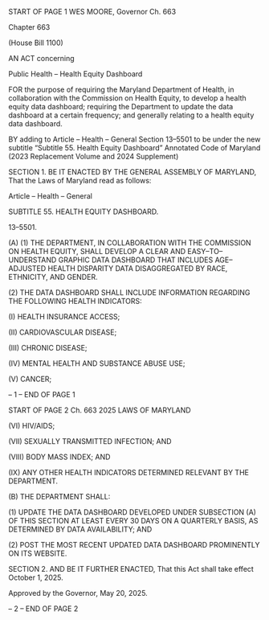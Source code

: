 START OF PAGE 1
WES MOORE, Governor Ch. 663

Chapter 663

(House Bill 1100)

AN ACT concerning

Public Health – Health Equity Dashboard

FOR the purpose of requiring the Maryland Department of Health, in collaboration with
the Commission on Health Equity, to develop a health equity data dashboard;
requiring the Department to update the data dashboard at a certain frequency; and
generally relating to a health equity data dashboard.

BY adding to
Article – Health – General
Section 13–5501 to be under the new subtitle “Subtitle 55. Health Equity Dashboard”
Annotated Code of Maryland
(2023 Replacement Volume and 2024 Supplement)

SECTION 1. BE IT ENACTED BY THE GENERAL ASSEMBLY OF MARYLAND,
That the Laws of Maryland read as follows:

Article – Health – General

SUBTITLE 55. HEALTH EQUITY DASHBOARD.

13–5501.

(A) (1) THE DEPARTMENT, IN COLLABORATION WITH THE COMMISSION
ON HEALTH EQUITY, SHALL DEVELOP A CLEAR AND EASY–TO–UNDERSTAND
GRAPHIC DATA DASHBOARD THAT INCLUDES AGE–ADJUSTED HEALTH DISPARITY
DATA DISAGGREGATED BY RACE, ETHNICITY, AND GENDER.

(2) THE DATA DASHBOARD SHALL INCLUDE INFORMATION
REGARDING THE FOLLOWING HEALTH INDICATORS:

(I) HEALTH INSURANCE ACCESS;

(II) CARDIOVASCULAR DISEASE;

(III) CHRONIC DISEASE;

(IV) MENTAL HEALTH AND SUBSTANCE ABUSE USE;

(V) CANCER;

– 1 –
END OF PAGE 1

START OF PAGE 2
Ch. 663 2025 LAWS OF MARYLAND

(VI) HIV/AIDS;

(VII) SEXUALLY TRANSMITTED INFECTION; AND

(VIII) BODY MASS INDEX; AND

(IX) ANY OTHER HEALTH INDICATORS DETERMINED RELEVANT
BY THE DEPARTMENT.

(B) THE DEPARTMENT SHALL:

(1) UPDATE THE DATA DASHBOARD DEVELOPED UNDER SUBSECTION
(A) OF THIS SECTION AT LEAST EVERY 30 DAYS ON A QUARTERLY BASIS, AS
DETERMINED BY DATA AVAILABILITY; AND

(2) POST THE MOST RECENT UPDATED DATA DASHBOARD
PROMINENTLY ON ITS WEBSITE.

SECTION 2. AND BE IT FURTHER ENACTED, That this Act shall take effect
October 1, 2025.

Approved by the Governor, May 20, 2025.

– 2 –
END OF PAGE 2